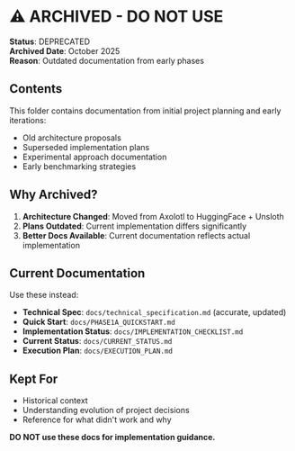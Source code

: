# ⚠️ ARCHIVED - DO NOT USE

**Status**: DEPRECATED  
**Archived Date**: October 2025  
**Reason**: Outdated documentation from early phases

## Contents

This folder contains documentation from initial project planning and early iterations:

- Old architecture proposals
- Superseded implementation plans
- Experimental approach documentation
- Early benchmarking strategies

## Why Archived?

1. **Architecture Changed**: Moved from Axolotl to HuggingFace + Unsloth
2. **Plans Outdated**: Current implementation differs significantly
3. **Better Docs Available**: Current documentation reflects actual implementation

## Current Documentation

Use these instead:
- **Technical Spec**: `docs/technical_specification.md` (accurate, updated)
- **Quick Start**: `docs/PHASE1A_QUICKSTART.md`
- **Implementation Status**: `docs/IMPLEMENTATION_CHECKLIST.md`
- **Current Status**: `docs/CURRENT_STATUS.md`
- **Execution Plan**: `docs/EXECUTION_PLAN.md`

## Kept For

- Historical context
- Understanding evolution of project decisions
- Reference for what didn't work and why

**DO NOT use these docs for implementation guidance.**
